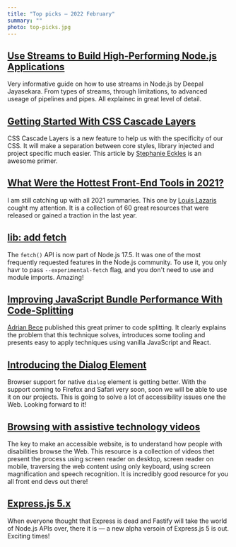 ```yaml
---
title: "Top picks — 2022 February"
summary: ""
photo: top-picks.jpg
---
```


## [Use Streams to Build High-Performing Node.js Applications](https://blog.appsignal.com/2022/02/02/use-streams-to-build-high-performing-nodejs-applications.html)

Very informative guide on how to use streams in Node.js by Deepal Jayasekara. From types of streams, through limitations, to advanced useage of pipelines and pipes. All explainec in great level of detail.

## [Getting Started With CSS Cascade Layers](https://www.smashingmagazine.com/2022/01/introduction-css-cascade-layers/)

CSS Cascade Layers is a new feature to help us with the specificity of our CSS. It will make a separation between core styles, library injected and project specific much easier. This article by [Stephanie Eckles](https://twitter.com/5t3ph/) is an awesome primer.

## [What Were the Hottest Front-End Tools in 2021?](https://css-tricks.com/hottest-front-end-tools-in-2021/)

I am still catching up with all 2021 summaries. This one by [Louis Lazaris](https://twitter.com/ImpressiveWebs) cought my attention. It is a collection of 60 great resources that were released or gained a traction in the last year.

## [lib: add fetch](https://github.com/nodejs/node/pull/41749)

The `fetch()` API is now part of Node.js 17.5. It was one of the most frequently requested features in the Node.js community. To use it, you only havr to pass `--experimental-fetch` flag, and you don't need to use and module imports. Amazing!

## [Improving JavaScript Bundle Performance With Code-Splitting](https://www.smashingmagazine.com/2022/02/javascript-bundle-performance-code-splitting/)

[Adrian Bece](https://twitter.com/AdrianBeceDev) published this great primer to code splitting. It clearly explains the problem that this technique solves, introduces some tooling and presents easy to apply techniques using vanilla JavaScript and React.

## [Introducing the Dialog Element](https://webkit.org/blog/12209/introducing-the-dialog-element/)

Browser support for native `dialog` element is getting better. With the support coming to Firefox and Safari very soon, soon we will be able to use it on our projects. This is going to solve a lot of accessibility issues one the Web. Looking forward to it!

## [Browsing with assistive technology videos](https://tetralogical.com/blog/2021/12/24/browsing-with-assistive-technology-videos/)

The key to make an accessible website, is to understand how people with disabilities browse the Web. This resource is a collection of videos thet present the process using screen reader on desktop, screen reader on mobile, traversing the web content using only keyboard, using screen magnification and speech recognition. It is incredibly good resource for you all front end devs out there!

## [Express.js 5.x](https://github.com/expressjs/express/blob/5.0/History.md)

When everyone thought that Express is dead and Fastify will take the world of Node.js APIs over, there it is — a new alpha versoin of Express.js 5 is out. Exciting times!
